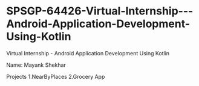 # SPSGP-64426-Virtual-Internship---Android-Application-Development-Using-Kotlin

Virtual Internship - Android Application Development Using Kotlin

Name: Mayank Shekhar

Projects
1.NearByPlaces
2.Grocery App
